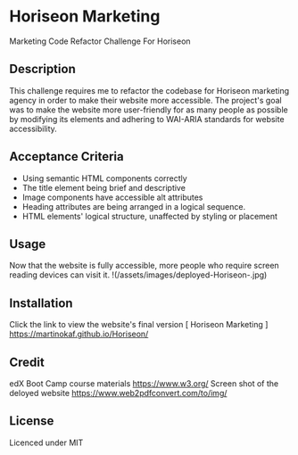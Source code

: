 # Horiseon Marketing
Marketing Code Refactor Challenge For Horiseon

## Description

This challenge requires me to refactor the codebase for Horiseon marketing agency in order to make their website more accessible. The project's goal was to make the website more user-friendly for as many people as possible by modifying its elements and adhering to WAI-ARIA standards for website accessibility.

## Acceptance Criteria

* Using semantic HTML components correctly
* The title element being brief and descriptive
* Image components have accessible alt attributes
* Heading attributes are being arranged in a logical sequence.
* HTML elements' logical structure, unaffected by styling or placement

## Usage

Now that the website is fully accessible, more people who require screen reading devices can visit it.
!(/assets/images/deployed-Horiseon-.jpg)

## Installation

Click the link to view the website's final version [ Horiseon Marketing ] https://martinokaf.github.io/Horiseon/

## Credit

edX Boot Camp course materials https://www.w3.org/
Screen shot of the deloyed website https://www.web2pdfconvert.com/to/img/

## License

Licenced under MIT
